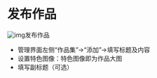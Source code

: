 # 发布作品

![img](\assets\portfolio.png)发布作品

- 管理界面左侧“作品集”->“添加”->填写标题及内容
- 设置特色图像：特色图像即为作品大图
- 填写副标题（可选）